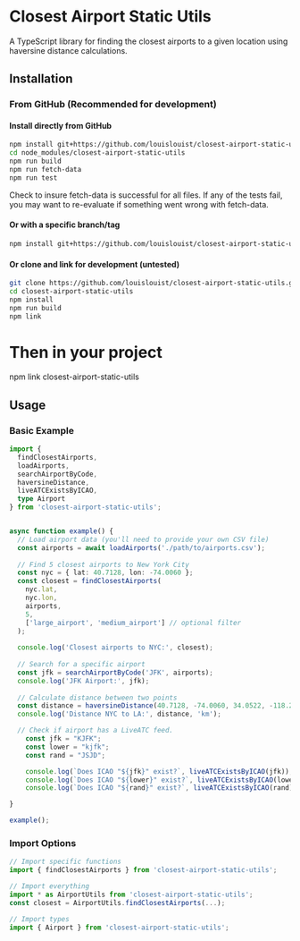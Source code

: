 # Closest Airport Static Utils

A TypeScript library for finding the closest airports to a given location using haversine distance calculations.

## Installation

### From GitHub (Recommended for development)

#### Install directly from GitHub
```bash
npm install git+https://github.com/louislouist/closest-airport-static-utils.git
cd node_modules/closest-airport-static-utils
npm run build
npm run fetch-data
npm run test
```
Check to insure fetch-data is successful for all files. 
If any of the tests fail, you may want to re-evaluate if something went wrong with fetch-data.

#### Or with a specific branch/tag
```bash
npm install git+https://github.com/louislouist/closest-airport-static-utils.git#main
```

#### Or clone and link for development (untested)
```bash
git clone https://github.com/louislouist/closest-airport-static-utils.git
cd closest-airport-static-utils
npm install
npm run build
npm link
```

# Then in your project
npm link closest-airport-static-utils

## Usage

### Basic Example

```typescript
import { 
  findClosestAirports, 
  loadAirports, 
  searchAirportByCode,
  haversineDistance,
  liveATCExistsByICAO,
  type Airport 
} from 'closest-airport-static-utils';


async function example() {
  // Load airport data (you'll need to provide your own CSV file)
  const airports = await loadAirports('./path/to/airports.csv');
  
  // Find 5 closest airports to New York City
  const nyc = { lat: 40.7128, lon: -74.0060 };
  const closest = findClosestAirports(
    nyc.lat, 
    nyc.lon, 
    airports, 
    5,
    ['large_airport', 'medium_airport'] // optional filter
  );
  
  console.log('Closest airports to NYC:', closest);
  
  // Search for a specific airport
  const jfk = searchAirportByCode('JFK', airports);
  console.log('JFK Airport:', jfk);
  
  // Calculate distance between two points
  const distance = haversineDistance(40.7128, -74.0060, 34.0522, -118.2437);
  console.log('Distance NYC to LA:', distance, 'km');

  // Check if airport has a LiveATC feed.
	const jfk = "KJFK";
	const lower = "kjfk";
	const rand = "JSJD";

	console.log(`Does ICAO "${jfk}" exist?`, liveATCExistsByICAO(jfk));
	console.log(`Does ICAO "${lower}" exist?`, liveATCExistsByICAO(lower));
	console.log(`Does ICAO "${rand}" exist?`, liveATCExistsByICAO(rand));}

}

example();
```

### Import Options

```typescript
// Import specific functions
import { findClosestAirports } from 'closest-airport-static-utils';

// Import everything
import * as AirportUtils from 'closest-airport-static-utils';
const closest = AirportUtils.findClosestAirports(...);

// Import types
import { Airport } from 'closest-airport-static-utils';
```
